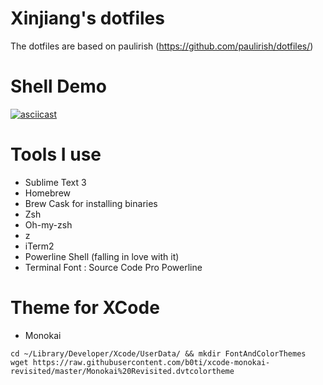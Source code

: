 # Xinjiang's dotfiles

The dotfiles are based on paulirish (https://github.com/paulirish/dotfiles/)

# Shell Demo
[![asciicast](https://asciinema.org/a/31004.png)](https://asciinema.org/a/31004)

# Tools I use

- Sublime Text 3 
- Homebrew
- Brew Cask for installing binaries
- Zsh
- Oh-my-zsh
- z
- iTerm2
- Powerline Shell (falling in love with it)
- Terminal Font : Source Code Pro Powerline

# Theme for XCode

- Monokai

```
cd ~/Library/Developer/Xcode/UserData/ && mkdir FontAndColorThemes
wget https://raw.githubusercontent.com/b0ti/xcode-monokai-revisited/master/Monokai%20Revisited.dvtcolortheme

```

